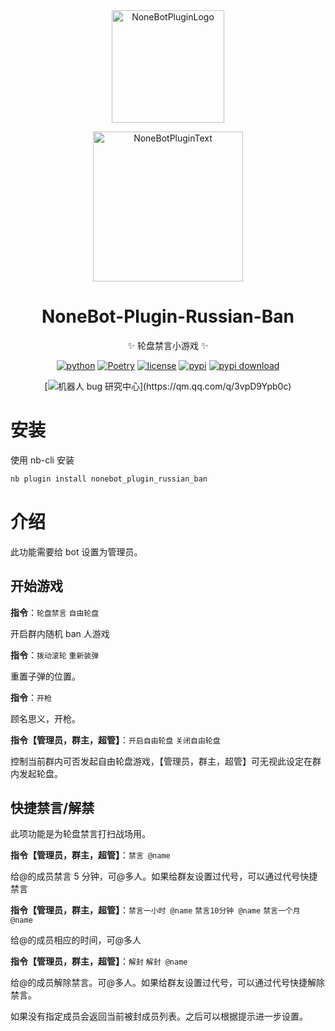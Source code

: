 <div align="center">

<a href="https://v2.nonebot.dev/store">
  <img src="https://raw.githubusercontent.com/A-kirami/nonebot-plugin-template/resources/nbp_logo.png" width="180" height="180" alt="NoneBotPluginLogo">
</a>

<p>
  <img src="https://raw.githubusercontent.com/A-kirami/nonebot-plugin-template/resources/NoneBotPlugin.svg" width="240" alt="NoneBotPluginText">
</p>

# NoneBot-Plugin-Russian-Ban

✨ 轮盘禁言小游戏 ✨

[![python](https://img.shields.io/badge/python-3.12+-blue.svg)](https://www.python.org/)
[![Poetry](https://img.shields.io/endpoint?url=https://python-poetry.org/badge/v0.json)](https://python-poetry.org/)
[![license](https://img.shields.io/github/license/KarisAya/nonebot_plugin_russian_ban.svg)](./LICENSE)
[![pypi](https://img.shields.io/pypi/v/nonebot_plugin_russian_ban.svg)](https://pypi.python.org/pypi/nonebot_plugin_russian_ban)
[![pypi download](https://img.shields.io/pypi/dm/nonebot_plugin_russian_ban)](https://pypi.python.org/pypi/nonebot_plugin_russian_ban)
<br />

[![机器人 bug 研究中心](https://img.shields.io/badge/QQ%E7%BE%A4-744751179-maroon?)](https://qm.qq.com/q/3vpD9Ypb0c)

</div>

# 安装

使用 nb-cli 安装

```bash
nb plugin install nonebot_plugin_russian_ban
```

# 介绍

此功能需要给 bot 设置为管理员。

## 开始游戏

**指令**：`轮盘禁言` `自由轮盘`

开启群内随机 ban 人游戏

**指令**：`拨动滚轮` `重新装弹`

重置子弹的位置。

**指令**：`开枪`

顾名思义，开枪。

**指令【管理员，群主，超管】**：`开启自由轮盘` `关闭自由轮盘`

控制当前群内可否发起自由轮盘游戏，【管理员，群主，超管】可无视此设定在群内发起轮盘。

## 快捷禁言/解禁

此项功能是为轮盘禁言打扫战场用。

**指令【管理员，群主，超管】**：`禁言 @name`

给@的成员禁言 5 分钟，可@多人。如果给群友设置过代号，可以通过代号快捷禁言

**指令【管理员，群主，超管】**：`禁言一小时 @name` `禁言10分钟 @name` `禁言一个月 @name`

给@的成员相应的时间，可@多人

**指令【管理员，群主，超管】**：`解封` `解封 @name`

给@的成员解除禁言。可@多人。如果给群友设置过代号，可以通过代号快捷解除禁言。

如果没有指定成员会返回当前被封成员列表。之后可以根据提示进一步设置。
